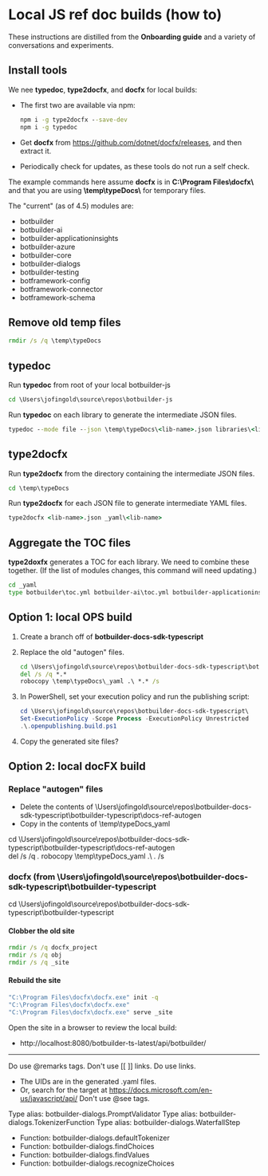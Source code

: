 # Local JS ref doc builds (how to)

These instructions are distilled from the **Onboarding guide** and a variety of conversations and experiments.

## Install tools

We nee **typedoc**, **type2docfx**, and **docfx** for local builds:

- The first two are available via npm:

    ```cmd
    npm i -g type2docfx --save-dev
    npm i -g typedoc
    ```

- Get **docfx** from https://github.com/dotnet/docfx/releases, and then extract it.
- Periodically check for updates, as these tools do not run a self check.

The example commands here assume **docfx** is in **C:\\Program Files\\docfx\\** and that you are using **\\temp\\typeDocs\\** for temporary files.

The "current" (as of 4.5) modules are:

- botbuilder
- botbuilder-ai
- botbuilder-applicationinsights
- botbuilder-azure
- botbuilder-core
- botbuilder-dialogs
- botbuilder-testing
- botframework-config
- botframework-connector
- botframework-schema

## Remove old temp files

```cmd
rmdir /s /q \temp\typeDocs
```

## typedoc

Run **typedoc** from root of your local botbuilder-js

```cmd
cd \Users\jofingold\source\repos\botbuilder-js
```

Run **typedoc** on each library to generate the intermediate JSON files.

```cmd
typedoc --mode file --json \temp\typeDocs\<lib-name>.json libraries\<lib-name>\src --ignoreCompilerErrors --includeDeclarations --excludeExternals --excludeNotExported --excludePrivate
```

## type2docfx

Run **type2docfx** from the directory containing the intermediate JSON files.

```cmd
cd \temp\typeDocs
```

Run **type2docfx** for each JSON file to generate intermediate YAML files.

```cmd
type2docfx <lib-name>.json _yaml\<lib-name>
```

## Aggregate the TOC files

**type2doxfx** generates a TOC for each library. We need to combine these together. (If the list of modules changes, this command will need updating.)

```cmd
cd _yaml
type botbuilder\toc.yml botbuilder-ai\toc.yml botbuilder-applicationinsights\toc.yml botbuilder-azure\toc.yml botbuilder-core\toc.yml botbuilder-dialogs\toc.yml botbuilder-testing\toc.yml botframework-config\toc.yml botframework-connector\toc.yml botframework-schema\toc.yml > toc.yml
```

## Option 1: local OPS build

1. Create a branch off of **botbuilder-docs-sdk-typescript**
1. Replace the old "autogen" files.

    ```cmd
    cd \Users\jofingold\source\repos\botbuilder-docs-sdk-typescript\botbuilder-typescript\docs-ref-autogen\
    del /s /q *.*
    robocopy \temp\typeDocs\_yaml .\ *.* /s
    ```

1. In PowerShell, set your execution policy and run the publishing script:

    ```powershell
	cd \Users\jofingold\source\repos\botbuilder-docs-sdk-typescript\
	Set-ExecutionPolicy -Scope Process -ExecutionPolicy Unrestricted
	.\.openpublishing.build.ps1
    ```

1. Copy the generated site files?

## Option 2: local docFX build

### Replace "autogen" files

- Delete the contents of \Users\jofingold\source\repos\botbuilder-docs-sdk-typescript\botbuilder-typescript\docs-ref-autogen
- Copy in the contents of \temp\typeDocs\_yaml

cd \Users\jofingold\source\repos\botbuilder-docs-sdk-typescript\botbuilder-typescript\docs-ref-autogen\
del /s /q *.*
robocopy \temp\typeDocs\_yaml .\ *.* /s

### docfx (from \Users\jofingold\source\repos\botbuilder-docs-sdk-typescript\botbuilder-typescript

cd \Users\jofingold\source\repos\botbuilder-docs-sdk-typescript\botbuilder-typescript

#### Clobber the old site

```cmd
rmdir /s /q docfx_project
rmdir /s /q obj
rmdir /s /q _site
```

#### Rebuild the site

```cmd
"C:\Program Files\docfx\docfx.exe" init -q
"C:\Program Files\docfx\docfx.exe"
"C:\Program Files\docfx\docfx.exe" serve _site
```

Open the site in a browser to review the local build:
- http://localhost:8080/botbuilder-ts-latest/api/botbuilder/

---

Do use @remarks tags.
Don't use [[ ]] links.
Do use [<link-text>](xref:<link-uid>) links.
- The UIDs are in the generated .yaml files.
- Or, search for the target at https://docs.microsoft.com/en-us/javascript/api/
Don't use @see tags.

Type alias: botbuilder-dialogs.PromptValidator
Type alias: botbuilder-dialogs.TokenizerFunction
Type alias: botbuilder-dialogs.WaterfallStep
 - Function: botbuilder-dialogs.defaultTokenizer
 - Function: botbuilder-dialogs.findChoices
 - Function: botbuilder-dialogs.findValues
 - Function: botbuilder-dialogs.recognizeChoices